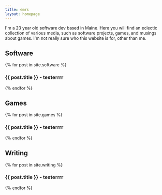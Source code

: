 ```yaml
---
title: emrs
layout: homepage
---
```


<div id="intro">
    <p>
        I'm a 23 year old software dev based in Maine.
        Here you will find an eclectic collection of various media, such as software projects, games, and musings about games.
        I'm not really sure who this website is for, other than me.
    </p>
</div>
<div>
    <h2 class="chromatic">Software</h2>
        {% for post in site.software %}
            <h3> {{ post.title }} - testerrrr</h3>
        {% endfor %}
    <h2 class="chromatic">Games</h2>
        {% for post in site.games %}
            <h3> {{ post.title }} - testerrrr</h3>
        {% endfor %}
    <h2 class="chromatic">Writing</h2>
        {% for post in site.writing %}
            <h3> {{ post.title }} - testerrrr</h3>
        {% endfor %}
</div>